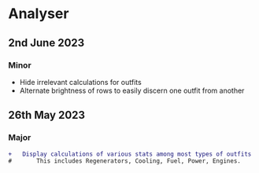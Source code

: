 # Analyser
## 2nd June 2023
### Minor
- Hide irrelevant calculations for outfits
- Alternate brightness of rows to easily discern one outfit from another
## 26th May 2023
### Major
```diff
+	Display calculations of various stats among most types of outfits
#		This includes Regenerators, Cooling, Fuel, Power, Engines.
```

